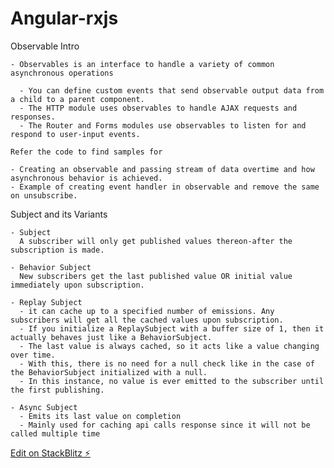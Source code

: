 # Angular-rxjs

Observable
Intro

    - Observables is an interface to handle a variety of common asynchronous operations

      - You can define custom events that send observable output data from a child to a parent component.
      - The HTTP module uses observables to handle AJAX requests and responses.
      - The Router and Forms modules use observables to listen for and respond to user-input events.

    Refer the code to find samples for

    - Creating an observable and passing stream of data overtime and how asynchronous behavior is achieved.
    - Example of creating event handler in observable and remove the same on unsubscribe.

Subject and its Variants

    - Subject
      A subscriber will only get published values thereon-after the subscription is made.
      
    - Behavior Subject
      New subscribers get the last published value OR initial value immediately upon subscription.
      
    - Replay Subject
      - it can cache up to a specified number of emissions. Any subscribers will get all the cached values upon subscription.
      - If you initialize a ReplaySubject with a buffer size of 1, then it actually behaves just like a BehaviorSubject.
      - The last value is always cached, so it acts like a value changing over time.
      - With this, there is no need for a null check like in the case of the BehaviorSubject initialized with a null.
      - In this instance, no value is ever emitted to the subscriber until the first publishing.
      
    - Async Subject
      - Emits its last value on completion
      - Mainly used for caching api calls response since it will not be called multiple time

[Edit on StackBlitz ⚡️](https://stackblitz.com/edit/angular-ivy-tlrzwu)
